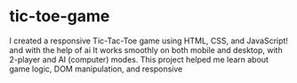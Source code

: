 # tic-toe-game
I created a responsive Tic-Tac-Toe game using HTML, CSS, and JavaScript! and with the help of ai  It works smoothly on both mobile and desktop, with 2-player and AI (computer) modes.  This project helped me learn about game logic, DOM manipulation, and responsive 
